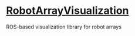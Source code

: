 # [RobotArrayVisualization](https://github.com/isri-aist/RobotArrayVisualization)
ROS-based visualization library for robot arrays
